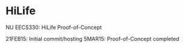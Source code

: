 # HiLife
NU EECS330: HiLife Proof-of-Concept

21FEB15: Initial commit/hosting
5MAR15: Proof-of-Concept completed
